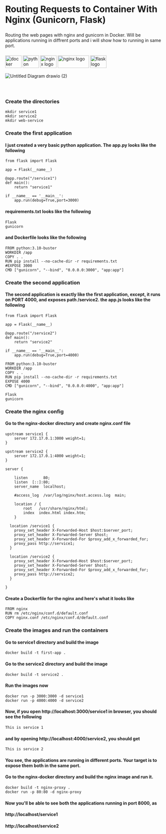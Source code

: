 <h1 align="left">Routing Requests to Container With Nginx (Gunicorn, Flask)</h1>

###

Routing the web pages with nginx and gunicorn in Docker. Will be applications running in diffrent  ports and i will show how to running in same port.

###



<div align="left">
  <img src="https://cdn.jsdelivr.net/gh/devicons/devicon/icons/docker/docker-original.svg" height="40" width="52" alt="docker logo"  />
  <img src="https://cdn.jsdelivr.net/gh/devicons/devicon/icons/python/python-original.svg" height="40" width="52" alt="python logo"  />
  <img src="https://cdn.jsdelivr.net/gh/devicons/devicon/icons/nginx/nginx-original.svg" height="40" width="52" alt="nginx logo"  />
  <img src="https://upload.wikimedia.org/wikipedia/commons/0/00/Gunicorn_logo_2010.svg" height="40" width="100" alt="nginx logo"  />	
  <img src="https://cdn.jsdelivr.net/gh/devicons/devicon/icons/flask/flask-original.svg" height="40" width="52" alt="flask logo"  />
	
</div>


![Untitled Diagram drawio (2)](https://user-images.githubusercontent.com/37029016/184469250-6712517d-3d2b-4709-a101-b7456a73c969.png)


###

<br>

### Create the directories
```
mkdir service1
mkdir service2
mkdir web-service
```

### Create the first application
#### I just created a very basic python application. The app.py looks like the following

```
from flask import Flask

app = Flask(__name__)

@app.route("/service1")
def main():
    return "service1"

if __name__ == '__main__':
    app.run(debug=True,port=3000)
```

#### requirements.txt looks like the following

```
Flask
gunicorn
```

#### and Dockerfile looks like the following
```
FROM python:3.10-buster
WORKDIR /app
COPY . .
RUN pip install --no-cache-dir -r requirements.txt
#EXPOSE 3000
CMD ["gunicorn", "--bind", "0.0.0.0:3000", "app:app"]
```

### Create the second application
#### The second application is exactly like the first application, except, it runs on PORT 4000, and exposes path /service2. the app.js looks like the following
```
from flask import Flask

app = Flask(__name__)

@app.route("/service2")
def main():
    return "service2"

if __name__ == '__main__':
    app.run(debug=True,port=4000)
```

```
FROM python:3.10-buster
WORKDIR /app
COPY . .
RUN pip install --no-cache-dir -r requirements.txt
EXPOSE 4000
CMD ["gunicorn", "--bind", "0.0.0.0:4000", "app:app"]
```

```
Flask
gunicorn
```

### Create the nginx config
#### Go to the nginx-docker directory and create nginx.conf file
```
upstream service1 {
    server 172.17.0.1:3000 weight=1;
}

upstream service2 {
    server 172.17.0.1:4000 weight=1;
}

server {

	listen       80;
    listen  [::]:80;
    server_name  localhost;

    #access_log  /var/log/nginx/host.access.log  main;

    location / {
        root   /usr/share/nginx/html;
        index  index.html index.htm;
    }

  location /service1 {
    proxy_set_header X-Forwarded-Host $host:$server_port;
    proxy_set_header X-Forwarded-Server $host;
    proxy_set_header X-Forwarded-For $proxy_add_x_forwarded_for;
    proxy_pass http://service1;
  }

  location /service2 {
    proxy_set_header X-Forwarded-Host $host:$server_port;
    proxy_set_header X-Forwarded-Server $host;
    proxy_set_header X-Forwarded-For $proxy_add_x_forwarded_for;
    proxy_pass http://service2;
  }

}
```

#### Create a Dockerfile for the nginx and here's what it looks like
```
FROM nginx
RUN rm /etc/nginx/conf.d/default.conf
COPY nginx.conf /etc/nginx/conf.d/default.conf
```

### Create the images and run the containers
#### Go to service1 directory and build the image
```
docker build -t first-app .
```

#### Go to the service2 directory and build the image
```
docker build -t service2 .
```

#### Run the images now
```
docker run -p 3000:3000 -d service1
docker run -p 4000:4000 -d service2
```

#### Now, if you open http://localhost:3000/service1 in browser, you should see the following
```
This is service 1
```

#### and by opening http://localhost:4000/service2, you should get
```
This is service 2
```

#### You see, the applications are running in different ports. Your target is to expose them both in the same port.
#### Go to the nginx-docker directory and build the nginx image and run it.
```
docker build -t nginx-proxy .
docker run -p 80:80 -d nginx-proxy
```

#### Now you'll be able to see both the applications running in port 8000, as
#### http://localhost/service1
#### http://localhost/service2


